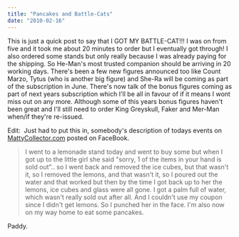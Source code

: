 ```yaml
---
title: "Pancakes and Battle-Cats"
date: "2010-02-16"
---
```

This is just a quick post to say that I GOT MY BATTLE-CAT!!! I was on from five and it took me about 20 minutes to order but I eventually got through! I also ordered some stands but only really because I was already paying for the shipping. So He-Man's most trusted companion should be arriving in 20 working days. There's been a few new figures announced too like Count Marzo, Tytus (who is another big figure) and She-Ra will be coming as part of the subscription in June. There's now talk of the bonus figures coming as part of next years subscription which I'll be all in favour of if it means I wont miss out on any more. Although some of this years bonus figures haven't been great and I'll still need to order King Greyskull, Faker and Mer-Man when/if they're re-issued.

Edit:&nbsp; Just had to put this in, somebody's description of todays events on [MattyCollector.com](http://www.mattycollector.com/) posted on FaceBook.

> I went to a lemonade stand today and went to buy some but when I got up to the little girl she said "sorry, 1 of the items in your hand is sold out".. so I went back and removed the ice cubes, but that wasn't it, so I removed the lemons, and that wasn't it, so I poured out the water and that worked but then by the time I got back up to her the lemons, ice cubes and glass were all gone. I got a palm full of water, which wasn't really sold out after all. And I couldn't use my coupon since I didn't get lemons. So I punched her in the face.
I'm also now on my way home to eat some pancakes.

Paddy.
